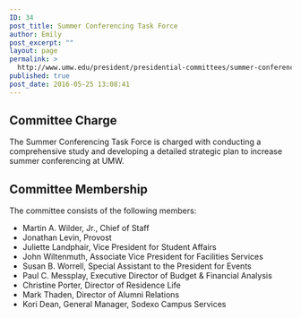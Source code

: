 ```yaml
---
ID: 34
post_title: Summer Conferencing Task Force
author: Emily
post_excerpt: ""
layout: page
permalink: >
  http://www.umw.edu/president/presidential-committees/summer-conferencing-task-force/
published: true
post_date: 2016-05-25 13:08:41
---
```

<h2>Committee Charge</h2>
The Summer Conferencing Task Force is charged with conducting a comprehensive study and developing a detailed strategic plan to increase summer conferencing at UMW.
<h2>Committee Membership</h2>
The committee consists of the following members:
<ul>
 	<li>Martin A. Wilder, Jr., Chief of Staff</li>
 	<li>Jonathan Levin, Provost</li>
 	<li>Juliette Landphair, Vice President for Student Affairs</li>
 	<li>John Wiltenmuth, Associate Vice President for Facilities Services</li>
 	<li>Susan B. Worrell, Special Assistant to the President for Events</li>
 	<li>Paul C. Messplay, Executive Director of Budget &amp; Financial Analysis</li>
 	<li>Christine Porter, Director of Residence Life</li>
 	<li>Mark Thaden, Director of Alumni Relations</li>
 	<li>Kori Dean, General Manager, Sodexo Campus Services</li>
</ul>